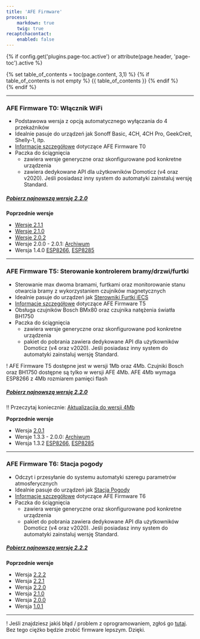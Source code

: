 ```yaml
---
title: 'AFE Firmware'
process:
    markdown: true
    twig: true
recaptchacontact:
    enabled: false
---
```


{% if config.get('plugins.page-toc.active') or attribute(page.header, 'page-toc').active %}
<div class="page-toc">
    {% set table_of_contents = toc(page.content, 3,1) %}
    {% if table_of_contents is not empty %}
    {{ table_of_contents }}
    {% endif %}
</div>
{% endif %}

---


### AFE Firmware T0: Włącznik WiFi
* Podstawowa wersja z opcją automatycznego wyłączania do 4 przekaźników
* Idealnie pasuje do urządzeń jak Sonoff Basic, 4CH, 4CH Pro, GeekCreit, Shelly-1, itp.
* [Informacje szczegółowe](/postawowe-informacje/wersje-afe-firmware/afe-firmware-t0-wlacznik-wifi) dotyczące AFE Firmware T0
* Paczka do ściągnięcia 
	* zawiera wersje generyczne oraz skonfigurowane pod konkretne urządzenia
	* zawiera dedykowane API dla użytkowników Domoticz (v4 oraz v2020). Jeśli posiadasz inny system do automatyki zainstaluj wersję Standard.


##### [Pobierz najnowszą wersję 2.2.0](https://www.smartnydom.pl/download/afe-firmware-t0-2-2-0/?target=_blank)

**Poprzednie wersje**
* [Wersje 2.1.1](https://www.smartnydom.pl/download/afe-firmware-t0-2-1-1/?target=_blank)
* [Wersje 2.1.0](https://www.smartnydom.pl/download/afe-firmware-t0-2-1/?target=_blank)
* [Wersje 2.0.2](https://www.smartnydom.pl/download/afe-firmware-t0/?target=_blank)
* Wersje 2.0.0 - 2.0.1: [Archiwum](https://drive.google.com/drive/folders/1dKf5vOTjD53RPvnlTQLNaxTWL-N3hKNC/?target=_blank)
* Wersja 1.4.0 [ESP8266](https://www.smartnydom.pl/download/afe-firmware-t0-esp8266-1mb/?target=_blank), [ESP8285](https://www.smartnydom.pl/download/afe-firmware-t0-esp8285-1mb/?target=_blank)

---

### AFE Firmware T5: Sterowanie kontrolerem bramy/drzwi/furtki
* Sterowanie max dwoma bramami, furtkami oraz monitorowanie stanu otwarcia bramy z wykorzystaniem czujników magnetycznych
* Idealnie pasuje do urządzeń jak [Sterowniki Furtki iECS](https://www.smartnydom.pl/sterownik-bramy-wersja-v2/)
* [Informacje szczegółowe](/postawowe-informacje/wersje-afe-firmware/t5-brama-drzwi) dotyczące AFE Firmware T5
* Obsługa czujników Bosch BMx80 oraz czujnika natężenia światła BH1750
* Paczka do ściągnięcia 
	* zawiera wersje generyczne oraz skonfigurowane pod konkretne urządzenia
	* pakiet do pobrania zawiera dedykowane API dla użytkowników Domoticz (v4 oraz v2020). Jeśli posiadasz inny system do automatyki zainstaluj wersję Standard.

! AFE Firmware T5 dostępne jest w wersji 1Mb oraz 4Mb. Czujniki Bosch oraz BH1750 dostępne są tylko w wersji AFE 4Mb. AFE 4Mb wymaga ESP8266 z 4Mb rozmiarem pamięci flash 

##### [Pobierz najnowszą wersję 2.2.0](https://www.smartnydom.pl/download/afe-firmware-t5-2-2-0//?target=_blank)

!! Przeczytaj koniecznie: [Aktualizacjia do wersji 4Mb](/postawowe-informacje/wersje-afe-firmware/t5-brama-drzwi/aktualizacja-afe-t5-z-wersji-2-0-x-do-2-2-x) 

**Poprzednie wersje**
* Wersja [2.0.1](https://www.smartnydom.pl/download/afe-firmware-t5-v2/?target=_blank)
* Wersje 1.3.3 - 2.0.0: [Archiwum](https://drive.google.com/drive/folders/10RpEzzgYVWdH9vvdMTF1w1KjRRnwsEv_/?target=_blank)
* Wersja 1.3.2 [ESP8266](https://www.smartnydom.pl/download/afe-firmware-t5-esp8266/?target=_blank), [ESP8285](https://www.smartnydom.pl/download/afe-firmware-t5-esp8285/?target=_blank)

---

### AFE Firmware T6: Stacja pogody
* Odczyt i przesyłanie do systemu automatyki szeregu parametrów atmosferycznych
* Idealnie pasuje do urządzeń jak [Stacja Pogody](https://www.smartnydom.pl/weather-station-stacja-pogodowa-v2/)
* [Informacje szczegółowe](/postawowe-informacje/wersje-afe-firmware/afe-firmware-t6-stacja-pogody) dotyczące AFE Firmware T6
* Paczka do ściągnięcia 
	* zawiera wersje generyczne oraz skonfigurowane pod konkretne urządzenia
	* pakiet do pobrania zawiera dedykowane API dla użytkowników Domoticz (v4 oraz v2020). Jeśli posiadasz inny system do automatyki zainstaluj wersję Standard.


##### [Pobierz najnowszą wersję 2.2.2](https://www.smartnydom.pl/download/afe-firmware-t6-2-2-2/?target=_blank)

**Poprzednie wersje**
* Wersja [2.2.2](https://www.smartnydom.pl/download/afe-firmware-t6-2-2-1/?target=_blank)
* Wersja [2.2.1](https://www.smartnydom.pl/download/afe-firmware-t6-2-2-1/?target=_blank)
* Wersja [2.2.0](https://www.smartnydom.pl/download/afe-firmware-t6-2-2-0/?target=_blank)
* Wersja [2.1.0](https://www.smartnydom.pl/download/afe-firmware-t6-2-1-0/?target=_blank)
* Wersja [2.0.0](https://www.smartnydom.pl/download/afe-firmware-t6/?target=_blank)
* Wersja [1.0.1](https://www.smartnydom.pl/download/afe-firmware-t6-1-0-1/?target=_blank)

---

! Jeśli znajdziesz jakiś błąd / problem z oprogramowaniem, zgłoś go [tutaj](https://www.smartnydom.pl/forum/zglaszanie-problemow/?target=_blank). Bez tego ciężko będzie zrobić firmware lepszym. Dzięki.

